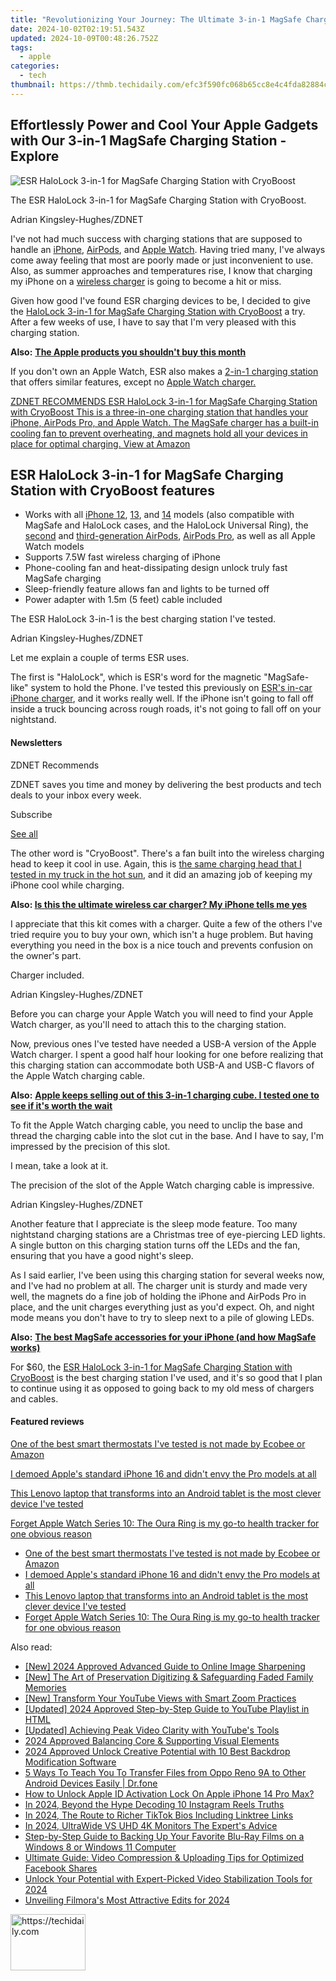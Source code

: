 ```yaml
---
title: "Revolutionizing Your Journey: The Ultimate 3-in-1 MagSafe Charger for Travelers - Now with Qi2 Technology"
date: 2024-10-02T02:19:51.543Z
updated: 2024-10-09T00:48:26.752Z
tags:
  - apple
categories:
  - tech
thumbnail: https://thmb.techidaily.com/efc3f590fc068b65cc8e4c4fda82884c66683db0be7b320fd391a90a34b6fb91.jpg
---
```


## Effortlessly Power and Cool Your Apple Gadgets with Our 3-in-1 MagSafe Charging Station - Explore

![ESR HaloLock 3-in-1 for MagSafe Charging Station with CryoBoost](https://www.zdnet.com/a/img/resize/fa3289300cecf6fec491cf43bc9b7dd15dca68ac/2023/05/15/92bda21b-06ed-4bd2-99d5-3320de4f98e1/img-3633.jpg?auto=webp&width=1280)

The ESR HaloLock 3-in-1 for MagSafe Charging Station with CryoBoost.

Adrian Kingsley-Hughes/ZDNET

I've not had much success with charging stations that are supposed to handle an [iPhone](https://www.zdnet.com/article/best-iphone/), [AirPods](https://www.zdnet.com/article/best-airpods/), and [Apple Watch](https://www.zdnet.com/article/best-apple-watch/). Having tried many, I've always come away feeling that most are poorly made or just inconvenient to use. Also, as summer approaches and temperatures rise, I know that charging my iPhone on a [wireless charger](https://www.zdnet.com/article/best-wireless-charger/) is going to become a hit or miss.  

Given how good I've found ESR charging devices to be, I decided to give the [HaloLock 3-in-1 for MagSafe Charging Station with CryoBoost](https://buy.geni.us/Proxy.ashx?TSID=368250&GR%5FURL=https%3A%2F%2Fwww.amazon.com%2FESR-HaloLock-CryoBoost-Compatible-Phone-Cooling%2Fdp%2FB09Y5QX2CD%2F%3Ftag%3Dzd-buy-button-20%26ascsubtag%3D%5F%5FCOM%5FCLICK%5FID%5F%5F%7Cd77ac41e-d879-468a-ae9a-0f6e2e57a6ef%7Cdtp&dtb=1) a try. After a few weeks of use, I have to say that I'm very pleased with this charging station. 

**Also:** [**The Apple products you shouldn't buy this month**](https://www.zdnet.com/article/the-apple-products-you-shouldnt-buy-this-month/) 

If you don't own an Apple Watch, ESR also makes a [2-in-1 charging station](https://buy.geni.us/Proxy.ashx?TSID=368250&GR%5FURL=https%3A%2F%2Fwww.amazon.com%2Fdp%2FB09T9DWNGW%3Ftag%3Dzd-buy-button-20%26ascsubtag%3D%5F%5FCOM%5FCLICK%5FID%5F%5F%7Cd77ac41e-d879-468a-ae9a-0f6e2e57a6ef%7Cdtp&dtb=1) that offers similar features, except no [Apple Watch charger.](https://www.zdnet.com/article/get-a-pocket-sized-apple-watch-charger-you-can-take-anywhere-for-just-20/)

[ZDNET RECOMMENDS ESR HaloLock 3-in-1 for MagSafe Charging Station with CryoBoost This is a three-in-one charging station that handles your iPhone, AirPods Pro, and Apple Watch. The MagSafe charger has a built-in cooling fan to prevent overheating, and magnets hold all your devices in place for optimal charging. View at Amazon](https://buy.geni.us/Proxy.ashx?TSID=368250&GR%5FURL=https%3A%2F%2Fwww.amazon.com%2FESR-HaloLock-CryoBoost-Compatible-Phone-Cooling%2Fdp%2FB09Y5QX2CD%2F%3Ftag%3Dzd-buy-button-20%26ascsubtag%3D%5F%5FCOM%5FCLICK%5FID%5F%5F%7Cd77ac41e-d879-468a-ae9a-0f6e2e57a6ef%7Cdtp&dtb=1)

##  ESR HaloLock 3-in-1 for MagSafe Charging Station with CryoBoost features

* Works with all [iPhone 12](https://apple.sjv.io/c/159047/435031/7613?&sharedid=zdnet&partnerpropertyid=1980086&u=https%3A%2F%2Fwww.apple.com%2Fshop%2Fbuy-iphone%2Fiphone-12&subId1=zd-%5F%5FCOM%5FCLICK%5FID%5F%5F-dtp), [13](https://apple.sjv.io/c/159047/435031/7613?&sharedid=zdnet&partnerpropertyid=1980086&u=https%3A%2F%2Fwww.apple.com%2Fshop%2Fbuy-iphone%2Fiphone-13&subId1=zd-%5F%5FCOM%5FCLICK%5FID%5F%5F-dtp), and [14](https://apple.sjv.io/c/159047/435031/7613?&sharedid=zdnet&partnerpropertyid=1980086&u=https%3A%2F%2Fwww.apple.com%2Fshop%2Fbuy-iphone%2Fiphone-14&subId1=zd-%5F%5FCOM%5FCLICK%5FID%5F%5F-dtp) models (also compatible with MagSafe and HaloLock cases, and the HaloLock Universal Ring), the [second](https://www.zdnet.com/product/apple-airpods-2019/) and [third-generation AirPods](https://www.zdnet.com/article/apple-airpods-3rd-generation-review/), [AirPods Pro](https://www.zdnet.com/article/apple-airpods-pro-2nd-gen-6-tips-and-tricks-to-get-the-most-out-of-apples-newest-wireless-earbuds/), as well as all Apple Watch models
* Supports 7.5W fast wireless charging of iPhone
* Phone-cooling fan and heat-dissipating design unlock truly fast MagSafe charging
* Sleep-friendly feature allows fan and lights to be turned off
* Power adapter with 1.5m (5 feet) cable included

The ESR HaloLock 3-in-1 is the best charging station I've tested.

Adrian Kingsley-Hughes/ZDNET

Let me explain a couple of terms ESR uses. 

The first is "HaloLock", which is ESR's word for the magnetic "MagSafe-like" system to hold the Phone. I've tested this previously on [ESR's in-car iPhone charger](https://www.zdnet.com/home-and-office/is-this-the-ultimate-wireless-car-charger-my-iphone-tells-me-yes/), and it works really well. If the iPhone isn't going to fall off inside a truck bouncing across rough roads, it's not going to fall off on your nightstand. 

#### Newsletters

ZDNET Recommends

ZDNET saves you time and money by delivering the best products and tech deals to your inbox every week.

 Subscribe

[See all](https://www.zdnet.com/newsletters/)

The other word is "CryoBoost". There's a fan built into the wireless charging head to keep it cool in use. Again, this is [the same charging head that I tested in my truck in the hot sun](https://www.zdnet.com/home-and-office/is-this-the-ultimate-wireless-car-charger-my-iphone-tells-me-yes/), and it did an amazing job of keeping my iPhone cool while charging. 

**Also: [Is this the ultimate wireless car charger? My iPhone tells me yes](https://www.zdnet.com/home-and-office/is-this-the-ultimate-wireless-car-charger-my-iphone-tells-me-yes/)**

I appreciate that this kit comes with a charger. Quite a few of the others I've tried require you to buy your own, which isn't a huge problem. But having everything you need in the box is a nice touch and prevents confusion on the owner's part. 

Charger included.

Adrian Kingsley-Hughes/ZDNET

Before you can charge your Apple Watch you will need to find your Apple Watch charger, as you'll need to attach this to the charging station. 

Now, previous ones I've tested have needed a USB-A version of the Apple Watch charger. I spent a good half hour looking for one before realizing that this charging station can accommodate both USB-A and USB-C flavors of the Apple Watch charging cable. 

**Also:** [**Apple keeps selling out of this 3-in-1 charging cube. I tested one to see if it's worth the wait**](https://www.zdnet.com/article/apple-keeps-selling-out-of-this-3-in-1-charging-cube-i-tested-one-to-see-if-its-worth-the-wait/) 

To fit the Apple Watch charging cable, you need to unclip the base and thread the charging cable into the slot cut in the base. And I have to say, I'm impressed by the precision of this slot. 

I mean, take a look at it. 

The precision of the slot of the Apple Watch charging cable is impressive.

Adrian Kingsley-Hughes/ZDNET

Another feature that I appreciate is the sleep mode feature. Too many nightstand charging stations are a Christmas tree of eye-piercing LED lights. A single button on this charging station turns off the LEDs and the fan, ensuring that you have a good night's sleep. 

As I said earlier, I've been using this charging station for several weeks now, and I've had no problem at all. The charger unit is sturdy and made very well, the magnets do a fine job of holding the iPhone and AirPods Pro in place, and the unit charges everything just as you'd expect. Oh, and night mode means you don't have to try to sleep next to a pile of glowing LEDs. 

**Also:** [**The best MagSafe accessories for your iPhone (and how MagSafe works)**](https://www.zdnet.com/article/best-magsafe-accessory/)

For $60, the [ESR HaloLock 3-in-1 for MagSafe Charging Station with CryoBoost](https://buy.geni.us/Proxy.ashx?TSID=368250&GR%5FURL=https%3A%2F%2Fwww.amazon.com%2FESR-HaloLock-CryoBoost-Compatible-Phone-Cooling%2Fdp%2FB09Y5QX2CD%3Ftag%3Dzd-buy-button-20%26ascsubtag%3D%5F%5FCOM%5FCLICK%5FID%5F%5F%7Cd77ac41e-d879-468a-ae9a-0f6e2e57a6ef%7Cdtp&dtb=1) is the best charging station I've used, and it's so good that I plan to continue using it as opposed to going back to my old mess of chargers and cables. 

#### Featured reviews

[One of the best smart thermostats I've tested is not made by Ecobee or Amazon](https://www.zdnet.com/article/one-of-the-best-smart-thermostats-ive-tested-is-not-made-by-ecobee-or-amazon/ "One of the best smart thermostats I've tested is not made by Ecobee or Amazon")

[I demoed Apple's standard iPhone 16 and didn't envy the Pro models at all](https://www.zdnet.com/article/i-upgraded-to-the-iphone-16-plus-heres-why-its-the-model-most-people-should-buy/ "I demoed Apple's standard iPhone 16 and didn't envy the Pro models at all")

[This Lenovo laptop that transforms into an Android tablet is the most clever device I've tested](https://www.zdnet.com/article/i-tested-lenovos-windows-laptop-that-doubles-as-an-android-tablet-and-it-has-so-much-potential/ "This Lenovo laptop that transforms into an Android tablet is the most clever device I've tested")

[Forget Apple Watch Series 10: The Oura Ring is my go-to health tracker for one obvious reason](https://www.zdnet.com/article/forget-apple-watch-series-10-the-oura-ring-is-my-go-to-health-tracker-for-one-obvious-reason/ "Forget Apple Watch Series 10: The Oura Ring is my go-to health tracker for one obvious reason")

* [One of the best smart thermostats I've tested is not made by Ecobee or Amazon](https://www.zdnet.com/article/one-of-the-best-smart-thermostats-ive-tested-is-not-made-by-ecobee-or-amazon/ "One of the best smart thermostats I've tested is not made by Ecobee or Amazon")
* [I demoed Apple's standard iPhone 16 and didn't envy the Pro models at all](https://www.zdnet.com/article/i-upgraded-to-the-iphone-16-plus-heres-why-its-the-model-most-people-should-buy/ "I demoed Apple's standard iPhone 16 and didn't envy the Pro models at all")
* [This Lenovo laptop that transforms into an Android tablet is the most clever device I've tested](https://www.zdnet.com/article/i-tested-lenovos-windows-laptop-that-doubles-as-an-android-tablet-and-it-has-so-much-potential/ "This Lenovo laptop that transforms into an Android tablet is the most clever device I've tested")
* [Forget Apple Watch Series 10: The Oura Ring is my go-to health tracker for one obvious reason](https://www.zdnet.com/article/forget-apple-watch-series-10-the-oura-ring-is-my-go-to-health-tracker-for-one-obvious-reason/ "Forget Apple Watch Series 10: The Oura Ring is my go-to health tracker for one obvious reason")

<ins class="adsbygoogle"
     style="display:block"
     data-ad-format="autorelaxed"
     data-ad-client="ca-pub-7571918770474297"
     data-ad-slot="1223367746"></ins>

<ins class="adsbygoogle"
     style="display:block"
     data-ad-client="ca-pub-7571918770474297"
     data-ad-slot="8358498916"
     data-ad-format="auto"
     data-full-width-responsive="true"></ins>

<span class="atpl-alsoreadstyle">Also read:</span>
<div><ul>
<li><a href="https://article-files.techidaily.com/new-2024-approved-advanced-guide-to-online-image-sharpening/"><u>[New] 2024 Approved Advanced Guide to Online Image Sharpening</u></a></li>
<li><a href="https://some-tips.techidaily.com/new-the-art-of-preservation-digitizing-and-safeguarding-faded-family-memories/"><u>[New] The Art of Preservation Digitizing & Safeguarding Faded Family Memories</u></a></li>
<li><a href="https://some-tips.techidaily.com/new-transform-your-youtube-views-with-smart-zoom-practices/"><u>[New] Transform Your YouTube Views with Smart Zoom Practices</u></a></li>
<li><a href="https://youtube-zero.techidaily.com/ed-2024-approved-step-by-step-guide-to-youtube-playlist-in-html/"><u>[Updated] 2024 Approved Step-by-Step Guide to YouTube Playlist in HTML</u></a></li>
<li><a href="https://youtube-videos.techidaily.com/updated-achieving-peak-video-clarity-with-youtubes-tools/"><u>[Updated] Achieving Peak Video Clarity with YouTube's Tools</u></a></li>
<li><a href="https://extra-hints.techidaily.com/2024-approved-balancing-core-and-supporting-visual-elements/"><u>2024 Approved Balancing Core & Supporting Visual Elements</u></a></li>
<li><a href="https://some-tips.techidaily.com/2024-approved-unlock-creative-potential-with-10-best-backdrop-modification-software/"><u>2024 Approved Unlock Creative Potential with 10 Best Backdrop Modification Software</u></a></li>
<li><a href="https://blog-min.techidaily.com/5-ways-to-teach-you-to-transfer-files-from-oppo-reno-9a-to-other-android-devices-easily-drfone-by-drfone-transfer-from-android-transfer-from-android/"><u>5 Ways To Teach You To Transfer Files from Oppo Reno 9A to Other Android Devices Easily | Dr.fone</u></a></li>
<li><a href="https://activate-lock.techidaily.com/how-to-unlock-apple-id-activation-lock-on-apple-iphone-14-pro-max-by-drfone-ios/"><u>How to Unlock Apple ID Activation Lock On Apple iPhone 14 Pro Max?</u></a></li>
<li><a href="https://instagram-video-recordings.techidaily.com/in-2024-beyond-the-hype-decoding-10-instagram-reels-truths/"><u>In 2024, Beyond the Hype Decoding 10 Instagram Reels Truths</u></a></li>
<li><a href="https://some-tips.techidaily.com/in-2024-the-route-to-richer-tiktok-bios-including-linktree-links/"><u>In 2024, The Route to Richer TikTok Bios Including Linktree Links</u></a></li>
<li><a href="https://some-tips.techidaily.com/in-2024-ultrawide-vs-uhd-4k-monitors-the-experts-advice/"><u>In 2024, UltraWide VS UHD 4K Monitors The Expert's Advice</u></a></li>
<li><a href="https://discover-awesome.techidaily.com/step-by-step-guide-to-backing-up-your-favorite-blu-ray-films-on-a-windows-8-or-windows-11-computer/"><u>Step-by-Step Guide to Backing Up Your Favorite Blu-Ray Films on a Windows 8 or Windows 11 Computer</u></a></li>
<li><a href="https://discover-dash.techidaily.com/ultimate-guide-video-compression-and-uploading-tips-for-optimized-facebook-shares/"><u>Ultimate Guide: Video Compression & Uploading Tips for Optimized Facebook Shares</u></a></li>
<li><a href="https://some-tips.techidaily.com/unlock-your-potential-with-expert-picked-video-stabilization-tools-for-2024/"><u>Unlock Your Potential with Expert-Picked Video Stabilization Tools for 2024</u></a></li>
<li><a href="https://some-tips.techidaily.com/unveiling-filmoras-most-attractive-edits-for-2024/"><u>Unveiling Filmora's Most Attractive Edits for 2024</u></a></li>
</ul></div>

<!-- affiliate ads begin -->
<a href="https://aligracehair.sjv.io/c/5597632/2135394/19272" target="_top" id="2135394">
  <img src="//a.impactradius-go.com/display-ad/19272-2135394" border="0" alt="https://techidaily.com" width="120" height="90"/>
</a>
<img height="0" width="0" src="https://aligracehair.sjv.io/i/5597632/2135394/19272" style="position:absolute;visibility:hidden;" border="0" />
<!-- affiliate ads end -->

